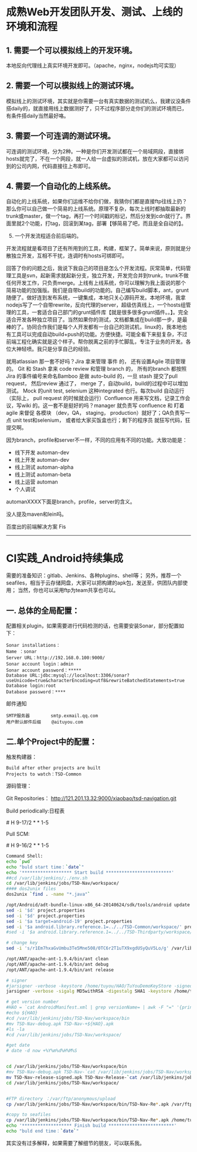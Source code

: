 # 成熟Web开发团队开发、测试、上线的环境和流程

## 1. 需要一个可以模拟线上的开发环境。

本地反向代理线上真实环境开发即可。（apache，nginx，nodejs均可实现）

## 2. 需要一个可以模拟线上的测试环境。

模拟线上的测试环境，其实就是你需要一台有真实数据的测试机么，我建议没条件搭daily的，就直接用线上数据测好了，只不过程序部分走你们的测试环境而已，有条件搭daily当然最好咯。

## 3. 需要一个可连调的测试环境。

可连调的测试环境，分为2种。一种是你们开发测试都在一个局域网段，直接绑hosts就完了，不在一个网段，就一人给一台虚拟的测试机，放在大家都可以访问到的公司内网，代码直接往上布即可。

## 4. 需要一个自动化的上线系统。

自动化的上线系统，如果你们运维不给你们做，我猜你们都是直接ftp往线上扔？那么你可以自己做一个简易的上线系统。原理不复杂，每次上线时都抽取最新的trunk或master，做一个tag，再打一个时间戳的标记，然后分发到cdn就行了。界面里就2个功能，打tag，回滚到某tag，部署【够简易了吧，而且是全自动的】。

5. 一个开发流程适合前后端的。

开发流程就是看项目了还有所用到的工具，构建，框架了。简单来说，原则就是分散独立开发，互相不干扰，连调时有hosts可绑即可。

回答了你的问题之后，我说下我自己的项目是怎么个开发流程。灰常简单，代码管理工具是svn，起新需求就起新分支，独立开发，开发完合并到trunk，trunk不做任何开发工作，只负责merge。上线有上线系统，你可以理解为我上面说的那个简易功能的加强版。我们是自带build的功能的。自己编写build脚本，ant，grunt随便了。做好连到发布系统，一键集成，本地只关心源码开发。本地环境，我拿nodejs写了一个自带rewrite，反向代理的server，超级仿真线上，一个hosts组管理的工具，一套适合自己部门的grunt插件库【就是很多很多grunt插件。。】。完全适合开发各种独立项目了。当然如果你的测试，文档都集成在build那一步，是最棒的了。协同合作我们是每个人开发都有一台自己的测试机，linux的，我本地也有工具可以完成自动build+push的功能。方便快捷。可能全看下来挺复杂，不过前端工程化确实就是这个样子。帮你脱离之前的手忙脚乱，专注于业务的开发。各位大神轻喷。我只是分享自己的经验。

就用atlassian 那一套不好吗？Jira 拿来管理 事件 的， 还有设置Agile 项目管理的。 Git 和 Stash 拿来 code review 和管理 branch 的， 所有的branch 都按照Jira 的事件编号来命名Bamboo 是做 auto-build 的，一旦 stash 提交了pull request， 然后review 通过了， merge 了，自动build，build的过程中可以增加测试。 Mock 的unit test, selenium 这种integrated 也行。每次build 自动运行 （实际上， pull request 的时候就会运行）Confluence 用来写文档，记录工作会议，写wiki 的。这一套不是挺好的吗？manager 就负责写 confluence 和 盯着 agile 来督促 各模块 （dev，QA， staging， production）就好了；QA负责写一点 unit test和selenium， 或者给大家买饭盒也行；剩下的程序员 就狂写代码，狂提交啊。





因为branch，profile和server不一样，不同的应用有不同的功能。大致功能是：
* 线下开发 automan-dev
* 线上开发 automan-dev
* 线上测试 automan-alpha
* 线上测试 automan-beta
* 线上运营 automan
* 个人调试

automanXXXX下面是branch，profile，server的含义。



没人提及maven和lein吗。


百度出的前端解决方案 Fis

---

# CI实践_Android持续集成
需要的准备知识：gitlab、Jenkins、各种plugins、shell等；
另外，推荐一个seafiles，相当于云存储网盘，大家可以把构建的apk包，发送至，供团队内部使用；
当然，你也可以采用ftp为team共享也可以。

## 一. 总体的全局配置：
配置相关plugin，如果需要进行代码检测的话，也需要安装Sonar，部分配置如下：
```
Sonar installations：
Name ：sonar
Server URL：http://192.168.0.100:9000/
Sonar account login：admin
Sonar account password：*****
Database URL:jdbc:mysql://localhost:3306/sonar?useUnicode=true&characterEncoding=utf8&rewriteBatchedStatements=true
Database login:root
Database password：****
```

邮件通知
```
SMTP服务器        smtp.exmail.qq.com
用户默认邮件后缀    @aituyou.com
```

## 二.单个Project中的配置：
触发构建器：
```
Build after other projects are built
Projects to watch：TSD-Common
```

源码管理：

Git Repositories： http://121.201.13.32:9000/xiaobao/tsd-navigation.git


Build periodically:日程表

\# H 9-17/2 * * 1-5

Pull SCM:

\# H 9-16/2 * * 1-5
```bash
Command Shell:
echo `pwd`
echo "buld start time：`date`"
echo '******************* Start build *************************'
##cd /var/lib/jenkins/;./env.sh
cd /var/lib/jenkins/jobs/TSD-Nav/workspace/
#### dos2unix files
dos2unix `find . -name "*.java"`

/opt/Android/adt-bundle-linux-x86_64-20140624/sdk/tools/android update project -t 3 -p . -n TSD-Nav
sed -i '$d' project.properties
sed -i '$d' project.properties
sed -i '$a target=android-19' project.properties
sed -i '$a android.library.reference.1=../../TSD-Common/workspace/' project.properties
#sed -i '$a android.library.reference.1=../../TSD-Thirdparty/workspace/qiniu-sdk/' project.properties

# change key
sed -i 's/r1Em7hxaGvUmbu3Te5Mne508/0TC6r2T1uTX9xgdUSyQuV5Lo/g' /var/lib/jenkins/jobs/TSD-Nav/workspace/AndroidManifest.xml

/opt/ANT/apache-ant-1.9.4/bin/ant clean
/opt/ANT/apache-ant-1.9.4/bin/ant debug
/opt/ANT/apache-ant-1.9.4/bin/ant release

# signer
#jarsigner -verbose -keystore /home/tuyou/HAO/TuYouDemoKeyStore -signedjar /var/lib/jenkins/jobs/TSD-Nav/workspace/bin/TSD-Nav-release-signed.apk /var/lib/jenkins/jobs/TSD-Nav/workspace/bin/TSD-Nav-release-unsigned.apk 'tuxiaobao' -storepass 'tuxiaobao'
jarsigner -verbose -sigalg MD5withRSA -digestalg SHA1 -keystore /home/tuyou/HAO/tuyou_android.keystore -signedjar /var/lib/jenkins/jobs/TSD-Nav/workspace/bin/TSD-Nav-release-signed.apk /var/lib/jenkins/jobs/TSD-Nav/workspace/bin/TSD-Nav-release-unsigned.apk tuyou_android.keystore -storepass 'tuxiaobao'

# get version number
#HAO = `cat AndroidManifest.xml | grep versionName= | awk -F "=" '{print $2}' |awk -F "\"" '{print $2}'`
#echo ${HAO}
#cd /var/lib/jenkins/jobs/TSD-Nav/workspace/bin
#mv TSD-Nav-debug.apk TSD-Nav-+${HAO}.apk
#ls -la
#cd /var/lib/jenkins/jobs/TSD-Nav/workspace/

#get date
# date -d now +%Y%m%d%H%M%S


cd /var/lib/jenkins/jobs/TSD-Nav/workspace/bin
#mv TSD-Nav-debug.apk TSD-Nav-`cat /var/lib/jenkins/jobs/TSD-Nav/workspace/AndroidManifest.xml | grep versionName= | awk -F "=" '{print $2}' |awk -F "\"" '{print $2}'`.apk
mv TSD-Nav-release-signed.apk TSD-Nav-Release-`cat /var/lib/jenkins/jobs/TSD-Nav/workspace/AndroidManifest.xml | grep versionName= | awk -F "=" '{print $2}' |awk -F "\"" '{print $2}'`-`date -d now +%Y%m%d%H%M%S`.apk
cd /var/lib/jenkins/jobs/TSD-Nav/workspace/


#FTP directory ：/var/ftp/anonymous/upload
cp /var/lib/jenkins/jobs/TSD-Nav/workspace/bin/TSD-Nav-Re*.apk /var/ftp/anonymous/upload/tsd-app-Release/Nav/

#copy to seafiles
cp /var/lib/jenkins/jobs/TSD-Nav/workspace/bin/TSD-Nav-Re*.apk /home/tuyou/Seafile/Seafile/发布/AutoBuild
echo '******************* Finish build *************************'
echo "buld end time：`date`"
```

其实没有过多解释，如果需要了解细节的朋友，可以联系我。


